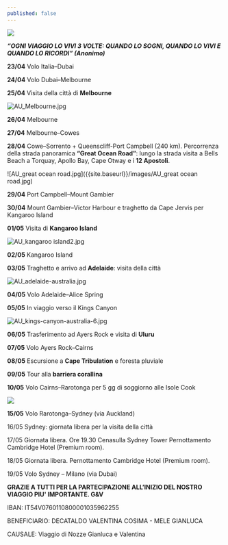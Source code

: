 ```yaml
---
published: false
---
```

![]({{site.baseurl}}/images/Foto%20Gianluca%20e%20Valentina.jpg)

_**“OGNI VIAGGIO LO VIVI 3 VOLTE: QUANDO LO SOGNI, QUANDO LO VIVI E QUANDO LO RICORDI” (Anonimo)**_


**23/04**	Volo Italia–Dubai

**24/04**	Volo Dubai–Melbourne

**25/04**	Visita della città di **Melbourne**

![AU_Melbourne.jpg]({{site.baseurl}}/images/AU_Melbourne.jpg)

**26/04**	Melbourne

**27/04**	Melbourne–Cowes

**28/04**	Cowe–Sorrento + Queenscliff-Port Campbell (240 km). Percorrenza della strada panoramica **“Great Ocean Road”**: lungo la strada visita a Bells Beach a Torquay, Apollo Bay, Cape Otway e i **12 Apostoli**.

![AU_great ocean road.jpg]({{site.baseurl}}/images/AU_great ocean road.jpg)

**29/04**	Port Campbell–Mount Gambier

**30/04**	Mount Gambier–Victor Harbour e traghetto da Cape Jervis per Kangaroo Island

**01/05**	Visita di **Kangaroo Island**

![AU_kangaroo island2.jpg]({{site.baseurl}}/images/AU_kangaroo%20island2.jpg)

**02/05**	Kangaroo Island

**03/05**	Traghetto e arrivo ad **Adelaide**: visita della città

![AU_adelaide-australia.jpg]({{site.baseurl}}/images/AU_adelaide-australia.jpg)

**04/05**		Volo Adelaide–Alice Spring

**05/05**		In viaggio verso il Kings Canyon 

![AU_kings-canyon-australia-6.jpg]({{site.baseurl}}/images/AU_kings-canyon-australia-6.jpg)

**06/05**		Trasferimento ad Ayers Rock e visita di **Uluru**

**07/05**		Volo Ayers Rock–Cairns

**08/05**		Escursione a **Cape Tribulation** e foresta pluviale

**09/05**		Tour alla **barriera corallina**

**10/05**		Volo Cairns–Rarotonga per 5 gg di soggiorno alle Isole Cook

![]({{site.baseurl}}/images/cook%20island.jpg)

**15/05**		Volo Rarotonga–Sydney (via Auckland) 

16/05		Sydney: giornata libera per la visita della città


17/05		Giornata libera.
		Ore 19.30 Cenasulla Sydney Tower 
Pernottamento Cambridge Hotel (Premium room).

18/05	Giornata libera.
Pernottamento Cambridge Hotel (Premium room).

19/05	Volo Sydney – Milano (via Dubai)
	


**GRAZIE A TUTTI PER LA PARTECIPAZIONE ALL’INIZIO DEL NOSTRO VIAGGIO PIU' IMPORTANTE. G&V**

IBAN: IT54V0760110800001035962255 

BENEFICIARIO: DECATALDO VALENTINA COSIMA - MELE GIANLUCA

CAUSALE: Viaggio di Nozze Gianluca e Valentina
